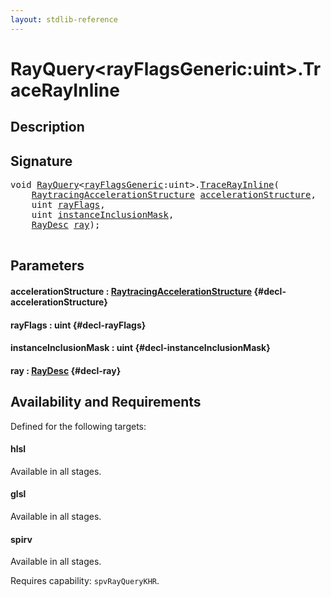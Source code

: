 ```yaml
---
layout: stdlib-reference
---
```


# RayQuery\<rayFlagsGeneric:uint\>\.TraceRayInline

## Description





## Signature 

<pre>
void <a href="/stdlib-reference/types/RayQuery/index" class="code_type">RayQuery</a>&lt;<a href="/stdlib-reference/types/RayQuery/index#decl-rayFlagsGeneric" class="code_var">rayFlagsGeneric</a>:uint&gt;.<a href="/stdlib-reference/types/RayQuery/TraceRayInline">TraceRayInline</a>(
    <a href="/stdlib-reference/types/RaytracingAccelerationStructure/index" class="code_type">RaytracingAccelerationStructure</a> <a href="/stdlib-reference/types/RayQuery/TraceRayInline#decl-accelerationStructure" class="code_param">accelerationStructure</a>,
    uint <a href="/stdlib-reference/types/RayQuery/TraceRayInline#decl-rayFlags" class="code_param">rayFlags</a>,
    uint <a href="/stdlib-reference/types/RayQuery/TraceRayInline#decl-instanceInclusionMask" class="code_param">instanceInclusionMask</a>,
    <a href="/stdlib-reference/types/RayDesc/index" class="code_type">RayDesc</a> <a href="/stdlib-reference/types/RayQuery/TraceRayInline#decl-ray" class="code_param">ray</a>);

</pre>

## Parameters

#### accelerationStructure  : [RaytracingAccelerationStructure](/stdlib-reference/types/RaytracingAccelerationStructure/index) {#decl-accelerationStructure}
#### rayFlags  : uint {#decl-rayFlags}
#### instanceInclusionMask  : uint {#decl-instanceInclusionMask}
#### ray  : [RayDesc](/stdlib-reference/types/RayDesc/index) {#decl-ray}

## Availability and Requirements

Defined for the following targets:

#### hlsl
Available in all stages.

#### glsl
Available in all stages.

#### spirv
Available in all stages.

Requires capability: `spvRayQueryKHR`.


